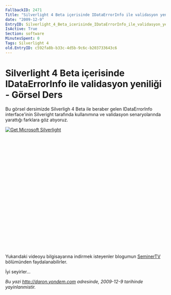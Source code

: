 ```yaml
---
FallbackID: 2471
Title: "Silverlight 4 Beta içerisinde IDataErrorInfo ile validasyon yeniliği - Görsel Ders"
date: "2009-12-9"
EntryID: Silverlight_4_Beta_icerisinde_IDataErrorInfo_ile_validasyon_yeniligi_Gorsel_Ders
IsActive: True
Section: software
MinutesSpent: 0
Tags: Silverlight 4
old.EntryID: c592fa8b-b33c-4d5b-9c6c-b203733643c6
---
```

# Silverlight 4 Beta içerisinde IDataErrorInfo ile validasyon yeniliği - Görsel Ders
Bu görsel dersimizde Silverligh 4 Beta ile beraber gelen IDataErrorInfo
interface'inin Silveright tarafında kullanımına ve validasyon
senaryolarında yarattığı farklara göz atıyoruz.

<div style="width:512px;height:384px;">

[![Get Microsoft
Silverlight](http://go2.microsoft.com/fwlink/?LinkId=108181)](http://go2.microsoft.com/fwlink/?LinkID=124807)

</div>

Yukarıdaki videoyu bilgisayarına indirmek isteyenler blogumun
[SeminerTV](http://daron.yondem.com/tr/formatpage.aspx?path=seminertv.format.html#GorselDersler)
bölümünden faydalanabilirler.

İyi seyirler...



*Bu yazi http://daron.yondem.com adresinde, 2009-12-9 tarihinde yayinlanmistir.*

